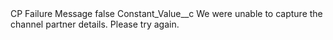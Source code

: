 <?xml version="1.0" encoding="UTF-8"?>
<CustomMetadata xmlns="http://soap.sforce.com/2006/04/metadata" xmlns:xsi="http://www.w3.org/2001/XMLSchema-instance" xmlns:xsd="http://www.w3.org/2001/XMLSchema">
    <label>CP Failure Message</label>
    <protected>false</protected>
    <values>
        <field>Constant_Value__c</field>
        <value xsi:type="xsd:string">We were unable to capture the channel partner details. Please try again.</value>
    </values>
</CustomMetadata>
